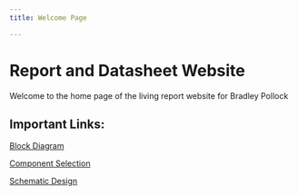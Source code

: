 ```yaml
---
title: Welcome Page

---
```


# Report and Datasheet Website

Welcome to the home page of the living report website for Bradley Pollock

## Important Links:

[Block Diagram](https://bradpollock.github.io/Block-Diagram/)

[Component Selection](https://bradpollock.github.io/Component-Selection/Component-Selection-Process/)

[Schematic Design](https://bradpollock.github.io/Schematic-Design/)
